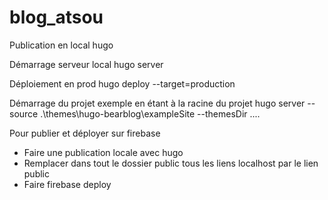 # blog_atsou

Publication en local
hugo

Démarrage serveur local
hugo server

Déploiement en prod
hugo deploy --target=production

Démarrage du projet exemple en étant à la racine du projet
hugo server --source .\themes\hugo-bearblog\exampleSite --themesDir ..\..

Pour publier et déployer sur firebase
- Faire une publication locale avec hugo
- Remplacer dans tout le dossier public tous les liens localhost par le lien public
- Faire firebase deploy